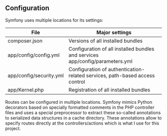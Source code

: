 ## Configuration

Symfony uses multiple locations for its settings:

File | Major settings 
-----|---------------
composer.json | Versions of all installed bundles
app/config/config.yml | Configuration of all installed bundles and services app/config/parameters.yml | Database credentials
app/config/security.yml | Configuration of authentication-related services, path-based access control
app/Kernel.php | Registration of all installed bundles

Routes can be configured in multiple locations. Symfony mimics Python decorators based on specially formatted comments in the PHP controller files and uses a special preprocessor to extract these so-called annotations to serialized data structures in a cache directory. These annotations allow to specify routes directly at the controllers/actions which is what I use for this project.
